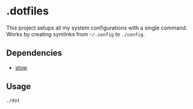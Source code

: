 # .dotfiles
This project setups all my system configurations with a single command. Works by creating symlinks from `~/.config` to `./config`.

## Dependencies
- [stow](https://www.gnu.org/software/stow/)

## Usage
```bash
./dot
```
